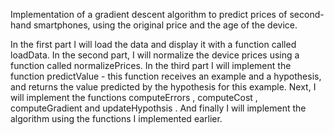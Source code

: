 Implementation of a gradient descent algorithm to predict prices of second-hand smartphones, using the original price and the age of the device.

In the first part I will load the data and display it with a function called loadData.
In the second part, I will normalize the device prices using a function called normalizePrices.
In the third part I will implement the function predictValue - this function receives an example and a hypothesis, and returns the value predicted by the hypothesis for this example.
Next, I will implement the functions computeErrors , computeCost , computeGradient and updateHypothsis .
And finally I will implement the algorithm using the functions I implemented earlier.
